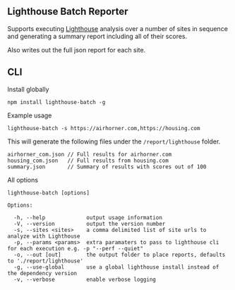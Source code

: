 ## Lighthouse Batch Reporter

Supports executing [Lighthouse](https://developers.google.com/web/tools/lighthouse) analysis over a number of sites in sequence and
generating a summary report including all of their scores.

Also writes out the full json report for each site.

## CLI

Install globally

    npm install lighthouse-batch -g

Example usage

    lighthouse-batch -s https://airhorner.com,https://housing.com

This will generate the following files under the `/report/lighthouse` folder.

    airhorner_com.json // Full results for airhorner.com
    housing_com.json   // Full results from housing.com
    summary.json       // Summary of results with scores out of 100  

All options

    lighthouse-batch [options]

    Options:

      -h, --help             output usage information
      -V, --version          output the version number
      -s, --sites <sites>    a comma delimited list of site urls to analyze with Lighthouse
      -p, --params <params>  extra paramaters to pass to lighthouse cli for each execution e.g. -p "--perf --quiet"
      -o, --out [out]        the output folder to place reports, defaults to './report/lighthouse'
      -g, --use-global       use a global lighthouse install instead of the dependency version
      -v, --verbose          enable verbose logging
